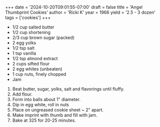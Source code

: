 +++
date = '2024-10-20T09:01:55-07:00'
draft = false
title = 'Angel Thumbprint Cookies'
author = 'Ricki K'
year = 1966
yield = '2.5 - 3 dozen'
tags = ['cookies']
+++

* 1/2 cup salted butter
* 1/2 cup shortening
* 2/3 cup brown sugar (packed)
* 2 egg yolks
* 1/2 tsp salt
* 1 tsp vanilla
* 1/2 tsp almond extract
* 2 cups sifted flour
* 2 egg whites (unbeaten)
* 1 cup nuts, finely chopped
* Jam

1. Beat butter, sugar, yolks, salt and flavorings until fluffy.
2. Add flour.
3. Form into balls about 1" diameter.
4. Dip in egg white, roll in nuts
5. Place on ungreased cookie sheet ~ 2" apart.
6. Make imprint with thumb and fill with jam.
7. Bake at 325 for 20-25 minutes.
